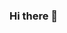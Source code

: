 ### Hi there 👋

<!--
**DMAN28/DMAN28** is a ✨ _special_ ✨ repository because its `README.md` (this file) appears on your GitHub profile.

<p>
  <img src="">
</p>

# Hi, I'm David Manriquez 👋

[<img src="https://img.shields.io/badge/twitter-%231DA1F2.svg?&style=for-the-badge&logo=twitter&logoColor=white">](https://twitter.com/NWSportscast)
[<img src="https://img.shields.io/badge/Portfolio-%23000000.svg?&style=for-the-badge">](https://devmanriquez.com/)

A Fullstack engineer that is driven and passionate to learn and grow🌱 in this technological💻 world🌎. If your interested in collaborating feel free to reach out dmanriqu@protonmail.com 📬
<br/>

### Languages and Tools:
<div display="flex">
  <img src="https://img.shields.io/badge/css3-%231572B6.svg?style=for-the-badge&logo=css3&logoColor=white">
  <img src="https://img.shields.io/badge/html5-%23E34F26.svg?style=for-the-badge&logo=html5&logoColor=white">
  <img src="https://img.shields.io/badge/javascript-%23323330.svg?style=for-the-badge&logo=javascript&logoColor=%23F7DF1E">
  <img src="https://img.shields.io/badge/MongoDB-%234ea94b.svg?style=for-the-badge&logo=mongodb&logoColor=white">
  <img src="https://img.shields.io/badge/bootstrap-%23563D7C.svg?style=for-the-badge&logo=bootstrap&logoColor=white">
  <img src="https://img.shields.io/badge/heroku-%23430098.svg?style=for-the-badge&logo=heroku&logoColor=white"/>
  <img src="https://img.shields.io/badge/github-%23121011.svg?style=for-the-badge&logo=github&logoColor=white"/>
  <img src="https://img.shields.io/badge/figma%20-%23F24E1E.svg?&style=for-the-badge&logo=figma&logoColor=white"/>
  <img src="https://img.shields.io/badge/react-%2320232a.svg?style=for-the-badge&logo=react&logoColor=%2361DAFB" />
</div>
<br/>



<details>
  <summary>:zap: Github Stats</summary>
  <img src="https://github-readme-stats.vercel.app/api?username=DMAN28&show_icons=true&theme=swift)">
</details>

<details>
  <summary>:zap: Languages Used</summary>
  <img src="https://github-readme-stats.vercel.app/api/top-langs/?username=DMAN28&show_icons=true&theme=radical">
</details>
